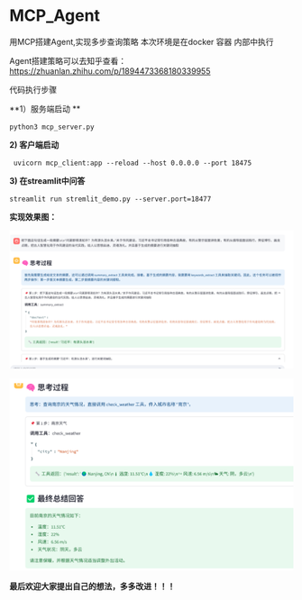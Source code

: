 # MCP_Agent
用MCP搭建Agent,实现多步查询策略
本次环境是在docker 容器 内部中执行

Agent搭建策略可以去知乎查看：https://zhuanlan.zhihu.com/p/1894473368180339955

代码执行步骤

**1）服务端启动 **

```
python3 mcp_server.py
```

**2) 客户端启动**

```
 uvicorn mcp_client:app --reload --host 0.0.0.0 --port 18475
```

**3) 在streamlit中问答**

```
streamlit run stremlit_demo.py --server.port=18477
```



**实现效果图：**

![问答效果1](imgs/8.png)

![问答效果2](imgs/9.png)



**最后欢迎大家提出自己的想法，多多改进！！！**

